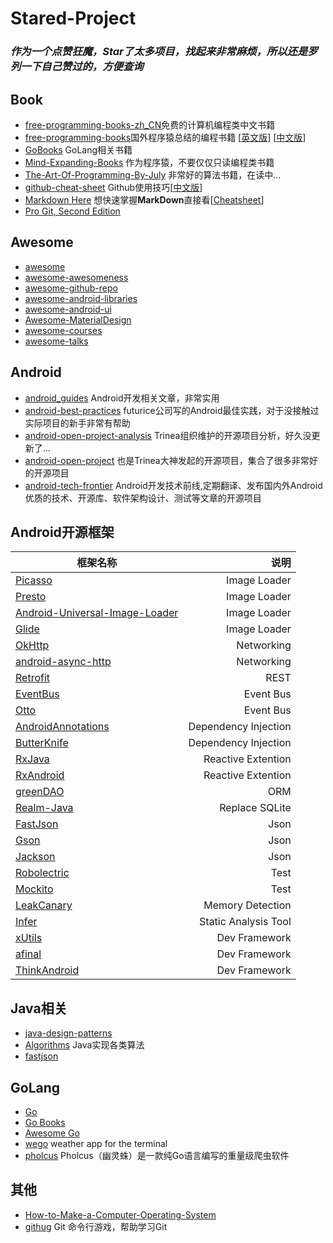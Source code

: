 # Stared-Project
### *作为一个点赞狂魔，Star了太多项目，找起来非常麻烦，所以还是罗列一下自己赞过的，方便查询*

## Book
* [free-programming-books-zh_CN](https://github.com/justjavac/free-programming-books-zh_CN)免费的计算机编程类中文书籍
* [free-programming-books](https://github.com/vhf/free-programming-books)国外程序猿总结的编程书籍 [[英文版](https://github.com/vhf/free-programming-books/blob/master/free-programming-books.md)] [[中文版](https://github.com/vhf/free-programming-books/blob/master/free-programming-books-zh.md)]
* [GoBooks](https://github.com/dariubs/GoBooks) GoLang相关书籍
* [Mind-Expanding-Books](https://github.com/hackerkid/Mind-Expanding-Books) 作为程序猿，不要仅仅只读编程类书籍
* [The-Art-Of-Programming-By-July](https://github.com/julycoding/The-Art-Of-Programming-By-July) 非常好的算法书籍，在读中...
* [github-cheat-sheet](https://github.com/tiimgreen/github-cheat-sheet) Github使用技巧[[中文版](https://github.com/tiimgreen/github-cheat-sheet/blob/master/README.zh-cn.md)]
* [Markdown Here](https://github.com/adam-p/markdown-here) 想快速掌握**MarkDown**直接看[[Cheatsheet](https://github.com/adam-p/markdown-here/wiki/Markdown-Cheatsheet)]
* [Pro Git, Second Edition](https://github.com/progit/progit2) 

## Awesome
* [awesome](https://github.com/sindresorhus/awesome)
* [awesome-awesomeness](https://github.com/bayandin/awesome-awesomeness)
* [awesome-github-repo](https://github.com/flyhigher139/awesome-github-repo)
* [awesome-android-libraries](https://github.com/wasabeef/awesome-android-libraries)
* [awesome-android-ui](https://github.com/wasabeef/awesome-android-ui)
* [Awesome-MaterialDesign](https://github.com/lightSky/Awesome-MaterialDesign)
* [awesome-courses](https://github.com/prakhar1989/awesome-courses)
* [awesome-talks](https://github.com/JanVanRyswyck/awesome-talks)

## Android
* [android_guides](https://github.com/codepath/android_guides) Android开发相关文章，非常实用
* [android-best-practices](https://github.com/futurice/android-best-practices) futurice公司写的Android最佳实践，对于没接触过实际项目的新手非常有帮助
* [android-open-project-analysis](https://github.com/android-cn/android-open-project-analysis) Trinea组织维护的开源项目分析，好久没更新了...
* [android-open-project](https://github.com/Trinea/android-open-project) 也是Trinea大神发起的开源项目，集合了很多非常好的开源项目
* [android-tech-frontier](https://github.com/bboyfeiyu/android-tech-frontier) Android开发技术前线,定期翻译、发布国内外Android优质的技术、开源库、软件架构设计、测试等文章的开源项目

## Android开源框架
框架名称 | 说明
--- | ---:
[Picasso](https://github.com/square/picasso) | Image Loader
[Presto](https://github.com/facebook/presto) | Image Loader
[Android-Universal-Image-Loader](https://github.com/nostra13/Android-Universal-Image-Loader) | Image Loader
[Glide](https://github.com/bumptech/glide) | Image Loader
[OkHttp](https://github.com/square/okhttp) | Networking
[android-async-http](https://github.com/loopj/android-async-http) | Networking
[Retrofit](https://github.com/square/retrofit) | REST
[EventBus](https://github.com/greenrobot/EventBus) | Event Bus
[Otto](https://github.com/square/otto) | Event Bus
[AndroidAnnotations](https://github.com/excilys/androidannotations) | Dependency Injection
[ButterKnife](https://github.com/JakeWharton/butterknife) | Dependency Injection
[RxJava](https://github.com/ReactiveX/RxJava) | Reactive Extention
[RxAndroid](https://github.com/ReactiveX/RxAndroid) | Reactive Extention
[greenDAO](https://github.com/greenrobot/greenDAO) | ORM
[Realm-Java](https://github.com/realm/realm-java) | Replace SQLite
[FastJson](https://github.com/alibaba/fastjson) | Json
[Gson](http://google-gson.googlecode.com/svn/trunk/) | Json
[Jackson](https://github.com/FasterXML/jackson) | Json
[Robolectric ](https://github.com/robolectric/robolectric) | Test
[Mockito ](https://github.com/mockito/mockito) | Test
[LeakCanary](https://github.com/square/leakcanary) | Memory Detection
[Infer](https://github.com/facebook/infer) | Static Analysis Tool
[xUtils](https://github.com/wyouflf/xUtils) | Dev Framework
[afinal](https://github.com/yangfuhai/afinal) | Dev Framework
[ThinkAndroid](https://github.com/white-cat/ThinkAndroid) | Dev Framework

## Java相关
* [java-design-patterns](https://github.com/iluwatar/java-design-patterns)
* [Algorithms](https://github.com/pedrovgs/Algorithms) Java实现各类算法
* [fastjson](https://github.com/alibaba/fastjson)

## GoLang
* [Go](https://github.com/golang/go)
* [Go Books](https://github.com/dariubs/GoBooks)
* [Awesome Go](https://github.com/avelino/awesome-go)
* [wego](https://github.com/schachmat/wego) weather app for the terminal
* [pholcus](https://github.com/henrylee2cn/pholcus) Pholcus（幽灵蛛）是一款纯Go语言编写的重量级爬虫软件

## 其他
* [How-to-Make-a-Computer-Operating-System](https://github.com/SamyPesse/How-to-Make-a-Computer-Operating-System)
* [githug](https://github.com/Gazler/githug) Git 命令行游戏，帮助学习Git




